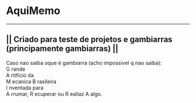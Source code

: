 # AquiMemo 

---------------------------------------------------------------------------
|| Criado para teste de projetos e gambiarras (principamente gambiarras) ||
---------------------------------------------------------------------------

Caso nao saiba oque é gambiarra (acho impossivel q nao saiba):                                                                                                            
G rande                                                                                                                                   
 A rtifício da                                                                                                                             
  M ecanica
   B rasileira                                                                                                                             
    I nventada para                                                                                                                       
     A rrumar,
      R ecuperar ou
       R ealiaz
        A algo.
